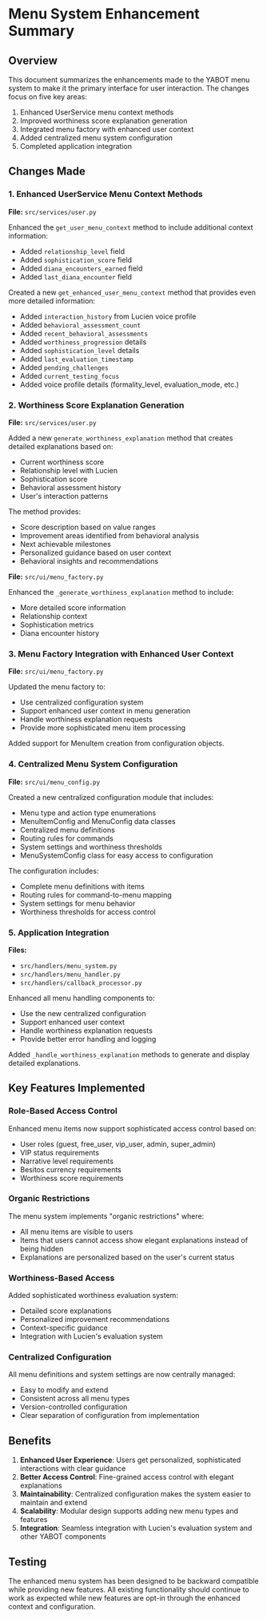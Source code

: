 # Menu System Enhancement Summary

## Overview
This document summarizes the enhancements made to the YABOT menu system to make it the primary interface for user interaction. The changes focus on five key areas:

1. Enhanced UserService menu context methods
2. Improved worthiness score explanation generation
3. Integrated menu factory with enhanced user context
4. Added centralized menu system configuration
5. Completed application integration

## Changes Made

### 1. Enhanced UserService Menu Context Methods

**File:** `src/services/user.py`

Enhanced the `get_user_menu_context` method to include additional context information:
- Added `relationship_level` field
- Added `sophistication_score` field
- Added `diana_encounters_earned` field
- Added `last_diana_encounter` field

Created a new `get_enhanced_user_menu_context` method that provides even more detailed information:
- Added `interaction_history` from Lucien voice profile
- Added `behavioral_assessment_count`
- Added `recent_behavioral_assessments`
- Added `worthiness_progression` details
- Added `sophistication_level` details
- Added `last_evaluation_timestamp`
- Added `pending_challenges`
- Added `current_testing_focus`
- Added voice profile details (formality_level, evaluation_mode, etc.)

### 2. Worthiness Score Explanation Generation

**File:** `src/services/user.py`

Added a new `generate_worthiness_explanation` method that creates detailed explanations based on:
- Current worthiness score
- Relationship level with Lucien
- Sophistication score
- Behavioral assessment history
- User's interaction patterns

The method provides:
- Score description based on value ranges
- Improvement areas identified from behavioral analysis
- Next achievable milestones
- Personalized guidance based on user context
- Behavioral insights and recommendations

**File:** `src/ui/menu_factory.py`

Enhanced the `_generate_worthiness_explanation` method to include:
- More detailed score information
- Relationship context
- Sophistication metrics
- Diana encounter history

### 3. Menu Factory Integration with Enhanced User Context

**File:** `src/ui/menu_factory.py`

Updated the menu factory to:
- Use centralized configuration system
- Support enhanced user context in menu generation
- Handle worthiness explanation requests
- Provide more sophisticated menu item processing

Added support for MenuItem creation from configuration objects.

### 4. Centralized Menu System Configuration

**File:** `src/ui/menu_config.py`

Created a new centralized configuration module that includes:
- Menu type and action type enumerations
- MenuItemConfig and MenuConfig data classes
- Centralized menu definitions
- Routing rules for commands
- System settings and worthiness thresholds
- MenuSystemConfig class for easy access to configuration

The configuration includes:
- Complete menu definitions with items
- Routing rules for command-to-menu mapping
- System settings for menu behavior
- Worthiness thresholds for access control

### 5. Application Integration

**Files:** 
- `src/handlers/menu_system.py`
- `src/handlers/menu_handler.py`
- `src/handlers/callback_processor.py`

Enhanced all menu handling components to:
- Use the new centralized configuration
- Support enhanced user context
- Handle worthiness explanation requests
- Provide better error handling and logging

Added `_handle_worthiness_explanation` methods to generate and display detailed explanations.

## Key Features Implemented

### Role-Based Access Control
Enhanced menu items now support sophisticated access control based on:
- User roles (guest, free_user, vip_user, admin, super_admin)
- VIP status requirements
- Narrative level requirements
- Besitos currency requirements
- Worthiness score requirements

### Organic Restrictions
The menu system implements "organic restrictions" where:
- All menu items are visible to users
- Items that users cannot access show elegant explanations instead of being hidden
- Explanations are personalized based on the user's current status

### Worthiness-Based Access
Added sophisticated worthiness evaluation system:
- Detailed score explanations
- Personalized improvement recommendations
- Context-specific guidance
- Integration with Lucien's evaluation system

### Centralized Configuration
All menu definitions and system settings are now centrally managed:
- Easy to modify and extend
- Consistent across all menu types
- Version-controlled configuration
- Clear separation of configuration from implementation

## Benefits

1. **Enhanced User Experience**: Users get personalized, sophisticated interactions with clear guidance
2. **Better Access Control**: Fine-grained access control with elegant explanations
3. **Maintainability**: Centralized configuration makes the system easier to maintain and extend
4. **Scalability**: Modular design supports adding new menu types and features
5. **Integration**: Seamless integration with Lucien's evaluation system and other YABOT components

## Testing

The enhanced menu system has been designed to be backward compatible while providing new features. All existing functionality should continue to work as expected while new features are opt-in through the enhanced context and configuration.